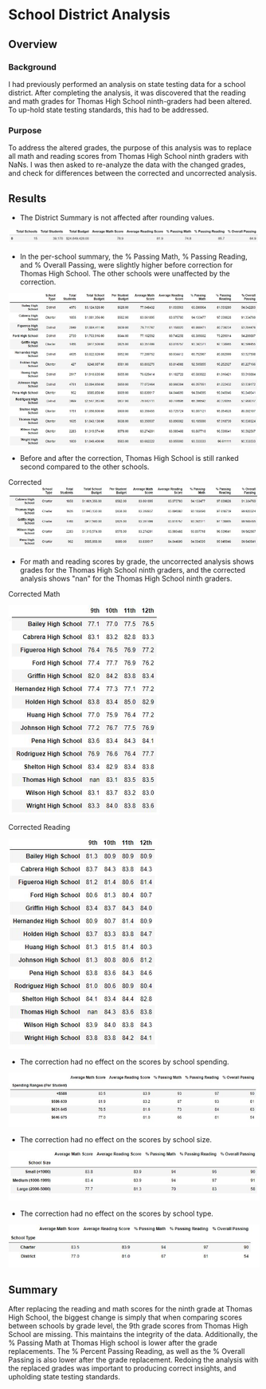 # School District Analysis

## Overview

### Background
I had previously performed an analysis on state testing data for a school district. After completing the analysis, it was discovered that the reading and math grades for Thomas High School ninth-graders had been altered. To up-hold state testing standards, this had to be addressed.
### Purpose
To address the altered grades, the purpose of this analysis was to replace all math and reading scores from Thomas High School ninth graders with NaNs. I was then asked to re-analyze the data with the changed grades, and check for differences between the corrected and uncorrected analysis. 

## Results
- The District Summary is not affected after rounding values.
 
![corrected_district_summary](Resources/corrected_district_summary.JPG)

- In the per-school summary, the % Passing Math, % Passing Reading, and % Overall Passing, were slightly higher before correction for Thomas High School. The other schools were unaffected by the correction.

![corrected_per_school_summary](Resources/corrected_per_school_summary.JPG)

- Before and after the correction, Thomas High School is still ranked second compared to the other schools.

Corrected
![corrected_topfive](Resources/corrected_topfive.JPG)

- For math and reading scores by grade, the uncorrected analysis shows grades for the Thomas High School ninth graders, and the corrected analysis shows "nan" for the Thomas High School ninth graders.

Corrected Math

![corrected_math_score](Resources/corrected_math_scores.JPG)

Corrected Reading

![corrected_reading_score](Resources/corrected_reading_scores.JPG)

- The correction had no effect on the scores by school spending. 

![corrected_schoolspending](Resources/corrected_schoolspending.JPG)

- The correction had no effect on the scores by school size.

![corrected_schoolsize](Resources/corrected_schoolsize.JPG)

- The correction had no effect on the scores by school type. 

![corrected_schooltype](Resources/corrected_schooltype.JPG)

## Summary

After replacing the reading and math scores for the ninth grade at Thomas High School, the biggest change is simply that when comparing scores between schools by grade level, the 9th grade scores from Thomas High School are missing. This maintains the integrity of the data. Additionally, the % Passing Math at Thomas High school is lower after the grade replacements. The % Percent Passing Reading, as well as the % Overall Passing is also lower after the grade replacement. Redoing the analysis with the replaced grades was important to producing correct insights, and upholding state testing standards.
